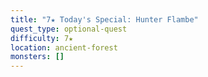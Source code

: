 ```yaml
---
title: "7★ Today's Special: Hunter Flambe"
quest_type: optional-quest
difficulty: 7★
location: ancient-forest
monsters: []
---
```

